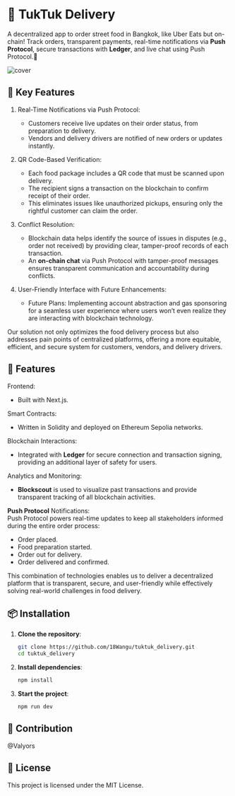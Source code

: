 # 🚛 TukTuk Delivery  

A decentralized app to order street food in Bangkok, like Uber Eats but on-chain! Track orders, transparent payments, real-time notifications via **Push Protocol**, secure transactions with **Ledger**, and live chat using Push Protocol.🍜

![cover](https://github.com/user-attachments/assets/4c7d79c7-977c-4047-8b01-05fcce650dca)


## 🎯 Key Features 
1. Real-Time Notifications via Push Protocol:  
   - Customers receive live updates on their order status, from preparation to delivery.  
   - Vendors and delivery drivers are notified of new orders or updates instantly.  

2. QR Code-Based Verification:  
   - Each food package includes a QR code that must be scanned upon delivery.  
   - The recipient signs a transaction on the blockchain to confirm receipt of their order.  
   - This eliminates issues like unauthorized pickups, ensuring only the rightful customer can claim the order.  

3. Conflict Resolution:  
   - Blockchain data helps identify the source of issues in disputes (e.g., order not received) by providing clear, tamper-proof records of each transaction.  
   - An **on-chain chat** via Push Protocol with tamper-proof messages ensures transparent communication and accountability during conflicts.  

4. User-Friendly Interface with Future Enhancements:  
   - Future Plans: Implementing account abstraction and gas sponsoring for a seamless user experience where users won’t even realize they are interacting with blockchain technology.  

Our solution not only optimizes the food delivery process but also addresses pain points of centralized platforms, offering a more equitable, efficient, and secure system for customers, vendors, and delivery drivers.


## 🚀 Features
Frontend:  
- Built with Next.js.  

Smart Contracts:  
- Written in Solidity and deployed on Ethereum Sepolia networks.  

Blockchain Interactions:  
- Integrated with **Ledger** for secure connection and transaction signing, providing an additional layer of safety for users.  

Analytics and Monitoring:  
- **Blockscout** is used to visualize past transactions and provide transparent tracking of all blockchain activities.  

**Push Protocol** Notifications:  
Push Protocol powers real-time updates to keep all stakeholders informed during the entire order process:  
- Order placed.  
- Food preparation started.  
- Order out for delivery.  
- Order delivered and confirmed.  

This combination of technologies enables us to deliver a decentralized platform that is transparent, secure, and user-friendly while effectively solving real-world challenges in food delivery.


## 📦 Installation  
1. **Clone the repository**:  
   ```bash  
   git clone https://github.com/18Wangu/tuktuk_delivery.git  
   cd tuktuk_delivery  
   ```  

2. **Install dependencies**:  
   ```bash  
   npm install  
   ```  

3. **Start the project**:  
   ```bash  
   npm run dev  
   ```  


## 📖 Contribution  
@Valyors


## 📝 License  
This project is licensed under the MIT License.  
